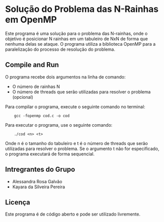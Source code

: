 # Solução do Problema das N-Rainhas em OpenMP

Este programa é uma solução para o problema das N-rainhas, onde o objetivo é posicionar N rainhas em um tabuleiro de NxN de forma que nenhuma delas se ataque.
O programa utiliza a biblioteca OpenMP para a paralelização do processo de resolução do problema.

## Compile and Run
O programa recebe dois argumentos na linha de comando:

- O número de rainhas N
- O número de threads que serão utilizadas para resolver o problema (opcional)

Para compilar o programa, execute o seguinte comando no terminal:
```
    gcc -fopenmp cod.c -o cod

```

Para executar o programa, use o seguinte comando:
```
    ./cod <n> <t>

```
Onde n é o tamanho do tabuleiro e t é o número de threads que serão utilizadas para resolver o problema. Se o argumento t não for especificado, o programa executará de forma sequencial.

## Intregrantes do Grupo
- Alessandra Rosa Galvão
- Kayara da Silveira Pereira

## Licença
Este programa é de código aberto e pode ser utilizado livremente.